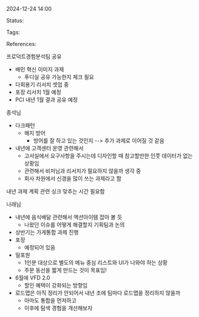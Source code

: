 2024-12-24 14:00

Status:

Tags:

References:

프로덕트경험분석팀 공유
- 배민 혁신 이미지 과제
	- 푸디실 공유 가능한지 체크 필요
- 다회용기 리서치 셋업 중
- 포장 리서치 1월 예정
- PCI 내년 1월 결과 공유 예정

종석님
- 다크패턴
	- 해지 방어
		- 방어를 잘 하고 있는 것인지 --> 추가 과제로 이어질 것 같음
- 내년에 고객센터 운영 관련해서
	- 고서실에서 요구사항을 주시는데 디자인할 때 참고할만한 인풋 데이터가 없는 상황임
	- 관련해서 비저님과 리서치가 필요하지 않을까 생각 중
	- 회사 차원에서 신경을 많이 쓰는 과제라고 함

내년 과제 계획 관련 싱크 맞추는 시간 필요함

나래님
- 내년에 음식배달 관련해서 액션아이템 잡아 볼 듯
	- 나왔던 이슈를 어떻게 해결할지 기획팀과 논의
- 상반기는 가게통합 과제 진행
- 포장
	- 예정되어 있음
- 밀포원
	- 1인분 대상으로 별도의 메뉴 중심 리스트와 UI가 나와야 하는 상황
	- 주문 동선을 짧게 만드는 것이 목표임!
- 6월에 VFD 2.0
	- 할인 혜택이 강화되는 방향임
- 로드맵은 아직 정리가 안되어서 내년 초에 팀마다 로드맵을 정리하지 않을까
	- 아마도 통합을 먼저하고
	- 이후에 탐색 경험을 개선해보자